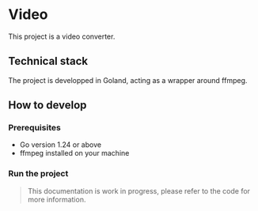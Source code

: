 # Video

This project is a video converter.

## Technical stack

The project is developped in Goland, acting as a wrapper around ffmpeg.

## How to develop

### Prerequisites

- Go version 1.24 or above
- ffmpeg installed on your machine

### Run the project

> This documentation is work in progress, please refer to the code for more information.

